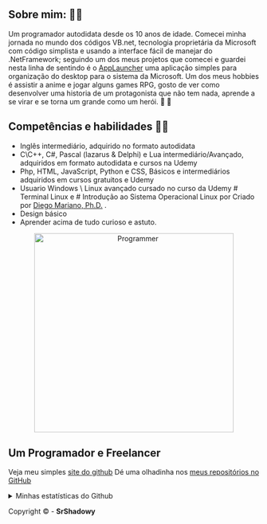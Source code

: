 
## Sobre mim:  👋🖖


Um programador autodidata desde os 10 anos de idade. Comecei minha jornada no mundo dos códigos VB.net, tecnologia proprietária da Microsoft com código simplista e usando a interface fácil de manejar do .NetFramework; seguindo um dos meus projetos que comecei e guardei nesta linha de sentindo é o [AppLauncher](https://github.com/SrShadowy/AppLauncher) uma aplicação simples para organização do desktop para o sistema da Microsoft. 
Um dos meus hobbies é assistir a anime e jogar alguns games RPG, gosto de ver como desenvolver uma historia de um protagonista que não tem nada,  aprende a se virar e se torna um grande como um herói. 🧙‍ 🦸‍

## Competências e habilidades 👨‍💻

 - Inglês intermediário, adquirido no formato autodidata
 - C\C++, C#, Pascal (lazarus & Delphi) e Lua intermediário/Avançado, adquiridos em formato autodidata e cursos na Udemy
 - Php, HTML, JavaScript, Python e CSS, Básicos e intermediários adquiridos em cursos gratuitos e Udemy
 - Usuario Windows \ Linux avançado cursado no curso da Udemy # Terminal Linux e # Introdução ao Sistema Operacional Linux
por Criado por [Diego Mariano, Ph.D.](https://www.udemy.com/user/diego-mariano/) .
- Design básico
- Aprender acima de tudo curioso e astuto.
<p align="center"><a href="https://srshadowy.github.io/" target="_blank"><img src="https://i.imgur.com/YCRmGf2.gif" alt="Programmer" width="400px"></a>
<h2> Um Programador e Freelancer</h2>
</p>


Veja meu simples [site do github](https://srshadowy.github.io/)
Dé uma olhadinha nos [meus repositórios no GitHub](https://github.com/SrShadowy?tab=repositories)



<details>
    <summary>Minhas estatísticas do Github</summary>
   <p align="center"><img src="https://github-readme-stats.vercel.app/api/top-langs?username=SrShadowy&theme=white&title_color=333333&show_icons=true" alt="Tecnologias mais usadas"></p> 
   <p align="center">
       <img src="https://github-readme-stats.vercel.app/api?username=SrShadowy&&show_icons=true&title_color=333333&icon_color=cccccc&text_color=ccccccbg_color=a6a6a6" alt="Github statistics" />
    </p>
</details>

Copyright :copyright: - **SrShadowy**
